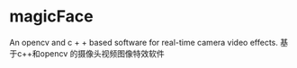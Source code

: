 # magicFace
An opencv and c + +  based   software for real-time camera video  effects.
基于c++和opencv 的摄像头视频图像特效软件
